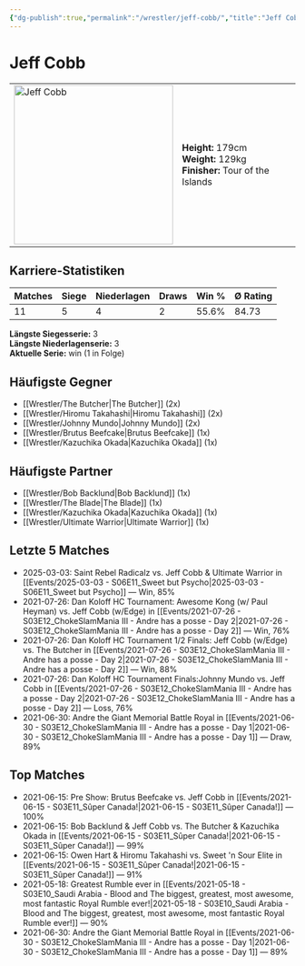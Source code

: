 ```yaml
---
{"dg-publish":true,"permalink":"/wrestler/jeff-cobb/","title":"Jeff Cobb","tags":["wrestler"],"noteIcon":""}
---
```



# Jeff Cobb

<table>
        <tr>
        <td><img src="https://github.com/CptSpaulding1980/choke-slam-wrestling/releases/download/images/Jeff_Cobb.png" width="280" alt="Jeff Cobb"></td>
        <td>
        <b>Height:</b> 179cm<br>
        <b>Weight:</b> 129kg<br>
        <b>Finisher:</b> Tour of the Islands<br>
        </td>
        </tr>
        </table>
        

## Karriere-Statistiken

| Matches | Siege | Niederlagen | Draws | Win % | Ø Rating |
|---------|-------|-------------|-------|-------|-----------|
| 11 | 5 | 4 | 2 | 55.6% | 84.73 |

**Längste Siegesserie:** 3<br>**Längste Niederlagenserie:** 3<br>**Aktuelle Serie:** win (1 in Folge)


## Häufigste Gegner
- [[Wrestler/The Butcher\|The Butcher]] (2x)
- [[Wrestler/Hiromu Takahashi\|Hiromu Takahashi]] (2x)
- [[Wrestler/Johnny Mundo\|Johnny Mundo]] (2x)
- [[Wrestler/Brutus Beefcake\|Brutus Beefcake]] (1x)
- [[Wrestler/Kazuchika Okada\|Kazuchika Okada]] (1x)

## Häufigste Partner
- [[Wrestler/Bob Backlund\|Bob Backlund]] (1x)
- [[Wrestler/The Blade\|The Blade]] (1x)
- [[Wrestler/Kazuchika Okada\|Kazuchika Okada]] (1x)
- [[Wrestler/Ultimate Warrior\|Ultimate Warrior]] (1x)

## Letzte 5 Matches
- 2025-03-03: Saint Rebel Radicalz vs. Jeff Cobb & Ultimate Warrior in [[Events/2025-03-03 - S06E11_Sweet but Psycho\|2025-03-03 - S06E11_Sweet but Psycho]] — Win, 85%
- 2021-07-26: Dan Koloff HC Tournament: Awesome Kong (w/ Paul Heyman) vs. Jeff Cobb (w/Edge) in [[Events/2021-07-26 - S03E12_ChokeSlamMania III - Andre has a posse - Day 2\|2021-07-26 - S03E12_ChokeSlamMania III - Andre has a posse - Day 2]] — Win, 76%
- 2021-07-26: Dan Koloff HC Tournament 1/2 Finals: Jeff Cobb (w/Edge) vs. The Butcher in [[Events/2021-07-26 - S03E12_ChokeSlamMania III - Andre has a posse - Day 2\|2021-07-26 - S03E12_ChokeSlamMania III - Andre has a posse - Day 2]] — Win, 88%
- 2021-07-26: Dan Koloff HC Tournament Finals:Johnny Mundo vs. Jeff Cobb in [[Events/2021-07-26 - S03E12_ChokeSlamMania III - Andre has a posse - Day 2\|2021-07-26 - S03E12_ChokeSlamMania III - Andre has a posse - Day 2]] — Loss, 76%
- 2021-06-30: Andre the Giant Memorial Battle Royal in [[Events/2021-06-30 - S03E12_ChokeSlamMania III - Andre has a posse - Day 1\|2021-06-30 - S03E12_ChokeSlamMania III - Andre has a posse - Day 1]] — Draw, 89%

## Top Matches
- 2021-06-15: Pre Show: Brutus Beefcake vs. Jeff Cobb in [[Events/2021-06-15 - S03E11_Sûper Canada!\|2021-06-15 - S03E11_Sûper Canada!]] — 100%
- 2021-06-15: Bob Backlund & Jeff Cobb vs. The Butcher & Kazuchika Okada in [[Events/2021-06-15 - S03E11_Sûper Canada!\|2021-06-15 - S03E11_Sûper Canada!]] — 99%
- 2021-06-15: Owen Hart & Hiromu Takahashi vs. Sweet 'n Sour Elite in [[Events/2021-06-15 - S03E11_Sûper Canada!\|2021-06-15 - S03E11_Sûper Canada!]] — 91%
- 2021-05-18: Greatest Rumble ever in [[Events/2021-05-18 - S03E10_Saudi Arabia - Blood and The biggest, greatest, most awesome, most fantastic Royal Rumble ever!\|2021-05-18 - S03E10_Saudi Arabia - Blood and The biggest, greatest, most awesome, most fantastic Royal Rumble ever!]] — 90%
- 2021-06-30: Andre the Giant Memorial Battle Royal in [[Events/2021-06-30 - S03E12_ChokeSlamMania III - Andre has a posse - Day 1\|2021-06-30 - S03E12_ChokeSlamMania III - Andre has a posse - Day 1]] — 89%
